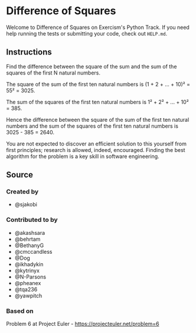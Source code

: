 # Difference of Squares

Welcome to Difference of Squares on Exercism's Python Track.
If you need help running the tests or submitting your code, check out `HELP.md`.

## Instructions

Find the difference between the square of the sum and the sum of the squares of the first N natural numbers.

The square of the sum of the first ten natural numbers is
(1 + 2 + ... + 10)² = 55² = 3025.

The sum of the squares of the first ten natural numbers is
1² + 2² + ... + 10² = 385.

Hence the difference between the square of the sum of the first
ten natural numbers and the sum of the squares of the first ten
natural numbers is 3025 - 385 = 2640.

You are not expected to discover an efficient solution to this yourself from
first principles; research is allowed, indeed, encouraged. Finding the best
algorithm for the problem is a key skill in software engineering.

## Source

### Created by

- @sjakobi

### Contributed to by

- @akashsara
- @behrtam
- @BethanyG
- @cmccandless
- @Dog
- @ikhadykin
- @kytrinyx
- @N-Parsons
- @pheanex
- @tqa236
- @yawpitch

### Based on

Problem 6 at Project Euler - https://projecteuler.net/problem=6